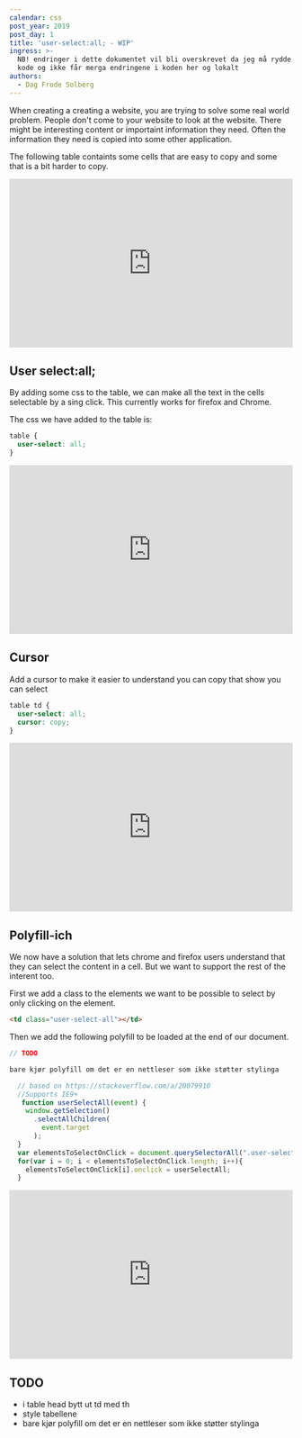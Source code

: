 ```yaml
---
calendar: css
post_year: 2019
post_day: 1
title: 'user-select:all; - WIP'
ingress: >-
  NB! endringer i dette dokumentet vil bli overskrevet da jeg må rydde opp i
  kode og ikke får merga endringene i koden her og lokalt
authors:
  - Dag Frode Solberg
---
```

When creating a creating a website, you are trying to solve some real world problem. People don't come to your website to look at the website. There might be interesting content or importaint information they need. Often the information they need is copied into some other application.

The following table containts some cells that are easy to copy and some that is a bit harder to copy.

<iframe height="300" style="width: 100%;" scrolling="no" title="css/user-select/1" src="https://codepen.io/dagfs/embed/abbXmyG?height=300&theme-id=default&default-tab=result" frameborder="no" allowtransparency="true" allowfullscreen="true">
  See the Pen <a href='https://codepen.io/dagfs/pen/abbXmyG'>css/user-select/1</a> by Dag
  (<a href='https://codepen.io/dagfs'>@dagfs</a>) on <a href='https://codepen.io'>CodePen</a>.
</iframe>

## User select:all;

By adding some css to the table, we can make all the text in the cells selectable by a sing click. This currently works for firefox and Chrome.

The css we have added to the table is:

```css
table {
  user-select: all;
}
```

<iframe height="300" style="width: 100%;" scrolling="no" title="css/user-select/2" src="https://codepen.io/dagfs/embed/gOOqwGY?height=300&theme-id=default&default-tab=result" frameborder="no" allowtransparency="true" allowfullscreen="true">
  See the Pen <a href='https://codepen.io/dagfs/pen/gOOqwGY'>css/user-select/2</a> by Dag
  (<a href='https://codepen.io/dagfs'>@dagfs</a>) on <a href='https://codepen.io'>CodePen</a>.
</iframe>

## Cursor

Add a cursor to make it easier to understand you can copy that show you can select

```css
table td {
  user-select: all;
  cursor: copy;
}
```

<iframe height="300" style="width: 100%;" scrolling="no" title="css/user-select/3" src="https://codepen.io/dagfs/embed/mddvrBZ?height=300&theme-id=default&default-tab=result" frameborder="no" allowtransparency="true" allowfullscreen="true">
  See the Pen <a href='https://codepen.io/dagfs/pen/mddvrBZ'>css/user-select/3</a> by Dag
  (<a href='https://codepen.io/dagfs'>@dagfs</a>) on <a href='https://codepen.io'>CodePen</a>.
</iframe>

## Polyfill-ich

We now have a solution that lets chrome and firefox users understand that they can select the content in a cell. But we want to support the rest of the interent too.

First we add a class to the elements we want to be possible to select by only clicking on the element.

```html
<td class="user-select-all"></td>
```

Then we add the following polyfill to be loaded at the end of our document.

```js
// TODO

bare kjør polyfill om det er en nettleser som ikke støtter stylinga

  // based on https://stackoverflow.com/a/20079910
  //Supports IE9+
   function userSelectAll(event) {
    window.getSelection()
      .selectAllChildren(
        event.target
      );
  }
  var elementsToSelectOnClick = document.querySelectorAll(".user-select-all");
  for(var i = 0; i < elementsToSelectOnClick.length; i++){
    elementsToSelectOnClick[i].onclick = userSelectAll;
  }

```

<iframe height="300" style="width: 100%;" scrolling="no" title="css/user-select/4" src="https://codepen.io/dagfs/embed/NWWoRzR?height=300&theme-id=default&default-tab=result" frameborder="no" allowtransparency="true" allowfullscreen="true">
  See the Pen <a href='https://codepen.io/dagfs/pen/NWWoRzR'>css/user-select/4</a> by Dag
  (<a href='https://codepen.io/dagfs'>@dagfs</a>) on <a href='https://codepen.io'>CodePen</a>.
</iframe>



## TODO

- i table head bytt ut td med th
- style tabellene
- bare kjør polyfill om det er en nettleser som ikke støtter stylinga
